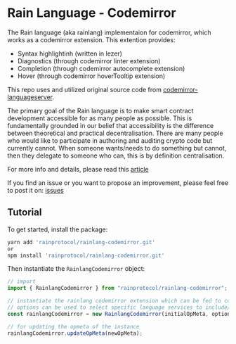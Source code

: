 # **Rain Language - Codemirror**
The Rain language (aka rainlang) implementaion for codemirror, which works as a codemirror extension.
This extention provides: 
- Syntax highlightinh (written in lezer)
- Diagnostics (through codemirror linter extension)
- Completion (through codemirror autocomplete extension)
- Hover (through codemirror hoverTooltip extension)

This repo uses and utilized original source code from [codemirror-languageserver](https://github.com/FurqanSoftware/codemirror-languageserver).

The primary goal of the Rain language is to make smart contract development accessible for as many people as possible. This is fundamentally grounded in our belief that accessibility is the difference between theoretical and practical decentralisation. There are many people who would like to participate in authoring and auditing crypto code but currently cannot. When someone wants/needs to do something but cannot, then they delegate to someone who can, this is by definition centralisation.

For more info and details, please read this [article](https://hackmd.io/@REJeq0MuTUiqnjx9w5SsUA/HJj9s-nfi#Rainlang-has-a-spectrum-of-representations-from-concise-gtexplicit)

If you find an issue or you want to propose an improvement, please feel free to post it on: [issues](https://github.com/rainprotocol/rainlang-codemirror/issues)

## **Tutorial**
To get started, install the package:
```bash
yarn add 'rainprotocol/rainlang-codemirror.git'
or
npm install 'rainprotocol/rainlang-codemirror.git'
```

Then instantiate the `RainlangCodemirror` object:
```typescript
// import
import { RainlangCodemirror } from "rainprotocol/rainlang-codemirror";

// instantiate the rainlang codemirror extension which can be fed to codemirror browser plugins
// options can be used to select specific language services to include/exclude
const rainlangCodemirror = new RainlangCodemirror(initialOpMeta, options)

// for updating the opmeta of the instance
rainlangCodemirror.updateOpMeta(newOpMeta);
```
<br>